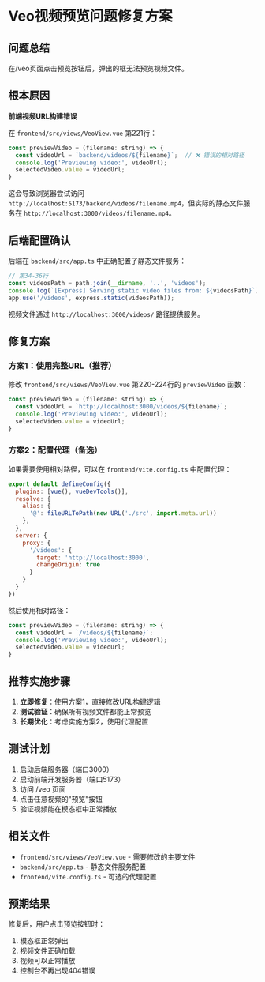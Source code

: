 # Veo视频预览问题修复方案

## 问题总结

在/veo页面点击预览按钮后，弹出的框无法预览视频文件。

## 根本原因

**前端视频URL构建错误**

在 `frontend/src/views/VeoView.vue` 第221行：

```javascript
const previewVideo = (filename: string) => {
  const videoUrl = `backend/videos/${filename}`;  // ❌ 错误的相对路径
  console.log('Previewing video:', videoUrl);
  selectedVideo.value = videoUrl;
}
```

这会导致浏览器尝试访问 `http://localhost:5173/backend/videos/filename.mp4`，但实际的静态文件服务在 `http://localhost:3000/videos/filename.mp4`。

## 后端配置确认

后端在 `backend/src/app.ts` 中正确配置了静态文件服务：

```javascript
// 第34-36行
const videosPath = path.join(__dirname, '..', 'videos');
console.log(`[Express] Serving static video files from: ${videosPath}`);
app.use('/videos', express.static(videosPath));
```

视频文件通过 `http://localhost:3000/videos/` 路径提供服务。

## 修复方案

### 方案1：使用完整URL（推荐）

修改 `frontend/src/views/VeoView.vue` 第220-224行的 `previewVideo` 函数：

```javascript
const previewVideo = (filename: string) => {
  const videoUrl = `http://localhost:3000/videos/${filename}`;
  console.log('Previewing video:', videoUrl);
  selectedVideo.value = videoUrl;
}
```

### 方案2：配置代理（备选）

如果需要使用相对路径，可以在 `frontend/vite.config.ts` 中配置代理：

```javascript
export default defineConfig({
  plugins: [vue(), vueDevTools()],
  resolve: {
    alias: {
      '@': fileURLToPath(new URL('./src', import.meta.url))
    },
  },
  server: {
    proxy: {
      '/videos': {
        target: 'http://localhost:3000',
        changeOrigin: true
      }
    }
  }
})
```

然后使用相对路径：

```javascript
const previewVideo = (filename: string) => {
  const videoUrl = `/videos/${filename}`;
  console.log('Previewing video:', videoUrl);
  selectedVideo.value = videoUrl;
}
```

## 推荐实施步骤

1. **立即修复**：使用方案1，直接修改URL构建逻辑
2. **测试验证**：确保所有视频文件都能正常预览
3. **长期优化**：考虑实施方案2，使用代理配置

## 测试计划

1. 启动后端服务器（端口3000）
2. 启动前端开发服务器（端口5173）
3. 访问 /veo 页面
4. 点击任意视频的"预览"按钮
5. 验证视频能在模态框中正常播放

## 相关文件

- `frontend/src/views/VeoView.vue` - 需要修改的主要文件
- `backend/src/app.ts` - 静态文件服务配置
- `frontend/vite.config.ts` - 可选的代理配置

## 预期结果

修复后，用户点击预览按钮时：
1. 模态框正常弹出
2. 视频文件正确加载
3. 视频可以正常播放
4. 控制台不再出现404错误